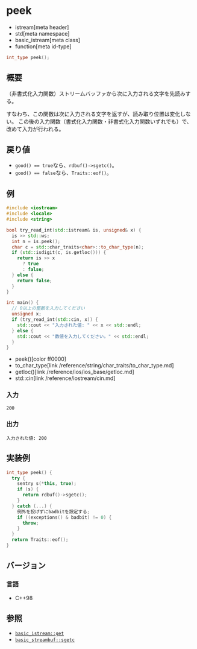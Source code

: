 # peek
* istream[meta header]
* std[meta namespace]
* basic_istream[meta class]
* function[meta id-type]

```cpp
int_type peek();
```

## 概要
（非書式化入力関数）ストリームバッファから次に入力される文字を先読みする。

すなわち、この関数は次に入力される文字を返すが、読み取り位置は変化しない。
この後の入力関数（書式化入力関数・非書式化入力関数いずれでも）で、改めて入力が行われる。

## 戻り値

- `good() == true`なら、`rdbuf()->sgetc()`。
- `good() == false`なら、`Traits::eof()`。

## 例
```cpp example
#include <iostream>
#include <locale>
#include <string>

bool try_read_int(std::istream& is, unsigned& x) {
  is >> std::ws;
  int n = is.peek();
  char c = std::char_traits<char>::to_char_type(n);
  if (std::isdigit(c, is.getloc())) {
    return is >> x
      ? true
      : false;
  } else {
    return false;
  }
}

int main() {
  // 0以上の整数を入力してください
  unsigned x;
  if (try_read_int(std::cin, x)) {
    std::cout << "入力された値: " << x << std::endl;
  } else {
    std::cout << "数値を入力してください。" << std::endl;
  }
}
```
* peek()[color ff0000]
* to_char_type[link /reference/string/char_traits/to_char_type.md]
* getloc()[link /reference/ios/ios_base/getloc.md]
* std::cin[link /reference/iostream/cin.md]

### 入力
```
200
```

### 出力
```
入力された値: 200
```

## 実装例
```cpp
int_type peek() {
  try {
    sentry s(*this, true);
    if (s) {
      return rdbuf()->sgetc();
    }
  } catch (...) {
    例外を投げずにbadbitを設定する;
    if ((exceptions() & badbit) != 0) {
      throw;
    }
  }
  return Traits::eof();
}
```

## バージョン
### 言語
- C++98

## 参照

- [`basic_istream::get`](get.md)
- [`basic_streambuf::sgetc`](../../streambuf/basic_streambuf/sgetc.md)
